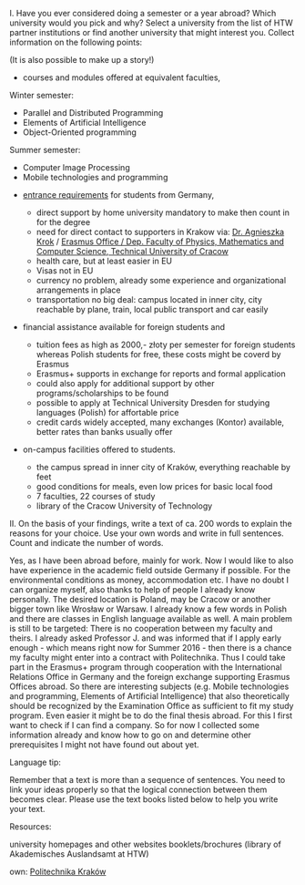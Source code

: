 I. Have you ever considered doing a semester or a year abroad? Which university would you pick and why? Select a university from the list of HTW partner institutions or find another university that might interest you. Collect information on the following points:

(It is also possible to make up a story!)

* courses and modules offered at equivalent faculties,

Winter semester:
  - Parallel and Distributed Programming
  - Elements of Artificial Intelligence
  - Object-Oriented programming

Summer semester:
  - Computer Image Processing
  - Mobile technologies and programming

* [entrance requirements](http://www.pk.edu.pl/images/forArticles/studia/en/zasady_rekrutacji_cudzoziemcow-022010_eng.doc) for students from Germany,
  - direct support by home university mandatory to make then count in for the degree
  - need for direct contact to supporters in Krakow via: [Dr. Agnieszka Krok](mailto:agakrok@poczta.fm) / [Erasmus Office / Dep. Faculty of Physics, Mathematics and Computer Science, Technical University of Cracow](http://www.fmi.pk.edu.pl/erasmus)
  - health care, but at least easier in EU
  - Visas not in EU
  - currency no problem, already some experience and organizational arrangements in place
  - transportation no big deal: campus located in inner city, city reachable by plane, train, local public transport and car easily

* financial assistance available for foreign students and
  - tuition fees as high as 2000,- złoty per semester for foreign students whereas Polish students for free, these costs might be coverd by Erasmus
  - Erasmus+ supports in exchange for reports and formal application
  - could also apply for additional support by other programs/scholarships to be found
  - possible to apply at Technical University Dresden for studying languages (Polish) for affortable price
  - credit cards widely accepted, many exchanges (Kontor) available, better rates than banks usually offer

* on-campus facilities offered to students.
  - the campus spread in inner city of Kraków, everything reachable by feet
  - good conditions for meals, even low prices for basic local food
  - 7 faculties, 22 courses of study
  - library of the Cracow University of Technology

II. On the basis of your findings, write a text of ca. 200 words to explain the reasons for your choice. Use your own words and write in full sentences. Count and indicate the number of words.

Yes, as I have been abroad before, mainly for work. Now I would like to also have experience in the academic field outside Germany if possible. For the environmental conditions as money, accommodation etc. I have no doubt I can organize myself, also thanks to help of people I already know personally. The desired location is Poland, may be Cracow or another bigger town like Wrosław or Warsaw. I already know a few words in Polish and there are classes in English language available as well. A main problem is still to be targeted: There is no cooperation between my faculty and theirs. I already asked Professor J. and was informed that if I apply early enough - which means right now for Summer 2016 - then there is a chance my faculty might enter into a contract with Politechnika. Thus I could take part in the Erasmus+ program through cooperation with the International Relations Office in Germany and the foreign exchange supporting Erasmus Offices abroad. So there are interesting subjects (e.g. Mobile technologies and programming, Elements of Artificial Intelligence) that also theoretically should be recognized by the Examination Office as sufficient to fit my study program. Even easier it might be to do the final thesis abroad. For this I first want to check if I can find a company. So for now I collected some information already and know how to go on and determine other prerequisites I might not have found out about yet.


Language tip:

Remember that a text is more than a sequence of sentences. You need to link your ideas properly so that the logical connection between them becomes clear. Please use the text books listed below to help you write your text.

Resources:

university homepages and other websites
booklets/brochures (library of Akademisches Auslandsamt at HTW)

own:
[Politechnika Kraków](www.fmi.pk.edu.pl)

<!--

Text books available in the library of HTW:

Strutt, Peter. Business Grammar and Usage. Market Leader.Harlow: Pearson, 2000.
Emmerson, Paul. Business Vocabulary Builder. Oxford: Macmillan, 2009. 142, 143.
Redman, Stuart. English Vocabulary in Use. Pre-intermediate & Intermediate. Cambridge: CUP, 1997. 70 – 77.
Redman, Stuart. English Vocabulary in Use. Pre-intermediate & Intermediate. Cambridge: CUP, 2008.
McCarthy, Michael and Felicity O’Dell. English Vocabulary in Use. Upper-intermediate & Advanced. Cambridge: CUP, 1994. 40 – 49. 
McCarthy, Michael and Felicity O’Dell. English Vocabulary in Use. Upper-intermediate. Cambridge: CUP, 2007.

The following links enable you to revise and practise how sentences are linked:
http://www.english-at-home.com/grammar/linking-words/
http://learnenglish.britishcouncil.org/en/english-grammar/clause-phrase-and-sentence/sentence-structure
http://www.ihbristol.com/free-english-exercises/test/esol-smc-conjunctions-and-linkers

-->
